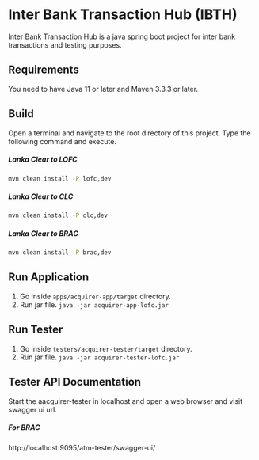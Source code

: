 # Inter Bank Transaction Hub (IBTH)

Inter Bank Transaction Hub is a java spring boot project for inter bank transactions and testing purposes.

## Requirements
You need to have Java 11 or later and Maven 3.3.3 or later.

## Build
Open a terminal and navigate to the root directory of this project. Type the following command and execute.

##### Lanka Clear to LOFC
```bash
mvn clean install -P lofc,dev
```

##### Lanka Clear to CLC
```bash
mvn clean install -P clc,dev
```

##### Lanka Clear to BRAC
```bash
mvn clean install -P brac,dev
```

## Run Application

1. Go inside `apps/acquirer-app/target` directory.
2. Run jar file. ``` java -jar acquirer-app-lofc.jar ```


## Run Tester
1. Go inside `testers/acquirer-tester/target` directory.
2. Run jar file. ``` java -jar acquirer-tester-lofc.jar ```

## Tester API Documentation
Start the aacquirer-tester in localhost and open a web browser and visit swagger ui url.

##### For BRAC
http://localhost:9095/atm-tester/swagger-ui/
